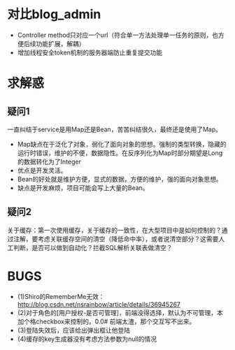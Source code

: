 # 对比blog_admin
- Controller method只对应一个url（符合单一方法处理单一任务的原则，也方便后续功能扩展，解耦）
- 增加线程安全token机制的服务器端防止重复提交功能


# 求解惑
## 疑问1
一直纠结于service是用Map还是Bean，苦苦纠结很久，最终还是使用了Map。
- Map缺点在于泛化了对象，弱化了面向对象的思想。强制的类型转换，隐藏的运行时错误，维护的不便，数据隐性。在反序列化为Map时部分期望是Long的数据转化为了Integer
- 优点是开发灵活。
- Bean的好处就是维护方便，显式的数据，方便的维护，强的面向对象思想。
- 缺点是开发麻烦，项目可能会写上大量的Bean。

## 疑问2
关于缓存：第一次使用缓存，关于缓存的一致性，在大型项目中是如何控制的？通过注解，要考虑关联缓存空间的清空（降低命中率），或者说清空部分？这需要人工判断，是否可以做到自动化？拦截SQL解析关联表做清空？
# BUGS
- (1)Shiro的RememberMe无效：http://blog.csdn.net/nsrainbow/article/details/36945267
- (2)对于角色的[用户授权-是否可管理]，前端没得选择，默认为不可管理，本加个格checkbox来控制的。0.0# 前端太渣，那个交互写不出来。
- (3)登陆失效后，应该给出弹出框让他登陆
- (4)缓存的key生成器没有考虑方法参数为null的情况 
